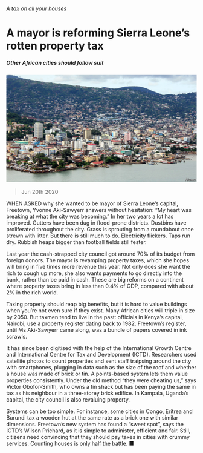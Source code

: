 ###### A tax on all your houses

# A mayor is reforming Sierra Leone’s rotten property tax 

##### Other African cities should follow suit 

![image](images/20200620_MAP502.jpg) 

> Jun 20th 2020 

WHEN ASKED why she wanted to be mayor of Sierra Leone’s capital, Freetown, Yvonne Aki-Sawyerr answers without hesitation: “My heart was breaking at what the city was becoming.” In her two years a lot has improved. Gutters have been dug in flood-prone districts. Dustbins have proliferated throughout the city. Grass is sprouting from a roundabout once strewn with litter. But there is still much to do. Electricity flickers. Taps run dry. Rubbish heaps bigger than football fields still fester.

Last year the cash-strapped city council got around 70% of its budget from foreign donors. The mayor is revamping property taxes, which she hopes will bring in five times more revenue this year. Not only does she want the rich to cough up more, she also wants payments to go directly into the bank, rather than be paid in cash. These are big reforms on a continent where property taxes bring in less than 0.4% of GDP, compared with about 2% in the rich world.


Taxing property should reap big benefits, but it is hard to value buildings when you’re not even sure if they exist. Many African cities will triple in size by 2050. But taxmen tend to live in the past: officials in Kenya’s capital, Nairobi, use a property register dating back to 1982. Freetown’s register, until Ms Aki-Sawyerr came along, was a bundle of papers covered in ink scrawls.

It has since been digitised with the help of the International Growth Centre and International Centre for Tax and Development (ICTD). Researchers used satellite photos to count properties and sent staff traipsing around the city with smartphones, plugging in data such as the size of the roof and whether a house was made of brick or tin. A points-based system lets them value properties consistently. Under the old method “they were cheating us,” says Victor Obofor-Smith, who owns a tin shack but has been paying the same in tax as his neighbour in a three-storey brick edifice. In Kampala, Uganda’s capital, the city council is also revaluing property.

Systems can be too simple. For instance, some cities in Congo, Eritrea and Burundi tax a wooden hut at the same rate as a brick one with similar dimensions. Freetown’s new system has found a “sweet spot”, says the ICTD’s Wilson Prichard, as it is simple to administer, efficient and fair. Still, citizens need convincing that they should pay taxes in cities with crummy services. Counting houses is only half the battle. ■

